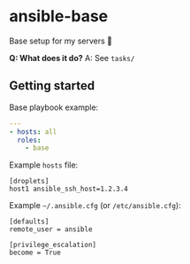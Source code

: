 # ansible-base

Base setup for my servers :rocket:

**Q: What does it do?** A: See `tasks/`

## Getting started

Base playbook example:

```yaml
---
- hosts: all
  roles:
    - base
```

Example `hosts` file:

    [droplets]
    host1 ansible_ssh_host=1.2.3.4

Example `~/.ansible.cfg` (or `/etc/ansible.cfg`):

    [defaults]
    remote_user = ansible

    [privilege_escalation]
    become = True
